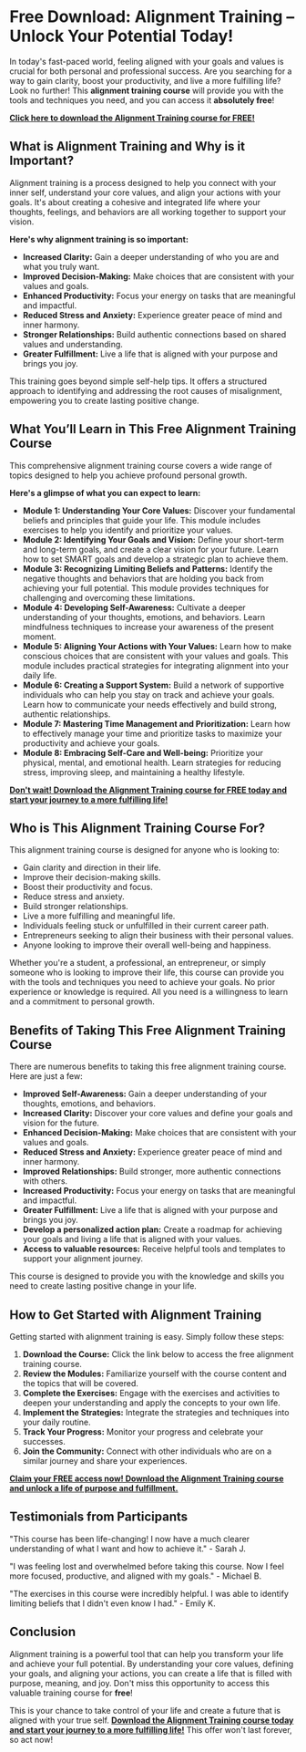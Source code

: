 # Free Download: Alignment Training – Unlock Your Potential Today!

In today's fast-paced world, feeling aligned with your goals and values is crucial for both personal and professional success. Are you searching for a way to gain clarity, boost your productivity, and live a more fulfilling life? Look no further! This **alignment training course** will provide you with the tools and techniques you need, and you can access it **absolutely free**!

[**Click here to download the Alignment Training course for FREE!**](https://udemywork.com/alignment-training)

## What is Alignment Training and Why is it Important?

Alignment training is a process designed to help you connect with your inner self, understand your core values, and align your actions with your goals. It's about creating a cohesive and integrated life where your thoughts, feelings, and behaviors are all working together to support your vision.

**Here's why alignment training is so important:**

*   **Increased Clarity:** Gain a deeper understanding of who you are and what you truly want.
*   **Improved Decision-Making:** Make choices that are consistent with your values and goals.
*   **Enhanced Productivity:** Focus your energy on tasks that are meaningful and impactful.
*   **Reduced Stress and Anxiety:** Experience greater peace of mind and inner harmony.
*   **Stronger Relationships:** Build authentic connections based on shared values and understanding.
*   **Greater Fulfillment:** Live a life that is aligned with your purpose and brings you joy.

This training goes beyond simple self-help tips. It offers a structured approach to identifying and addressing the root causes of misalignment, empowering you to create lasting positive change.

## What You’ll Learn in This Free Alignment Training Course

This comprehensive alignment training course covers a wide range of topics designed to help you achieve profound personal growth.

**Here's a glimpse of what you can expect to learn:**

*   **Module 1: Understanding Your Core Values:** Discover your fundamental beliefs and principles that guide your life. This module includes exercises to help you identify and prioritize your values.
*   **Module 2: Identifying Your Goals and Vision:** Define your short-term and long-term goals, and create a clear vision for your future. Learn how to set SMART goals and develop a strategic plan to achieve them.
*   **Module 3: Recognizing Limiting Beliefs and Patterns:** Identify the negative thoughts and behaviors that are holding you back from achieving your full potential. This module provides techniques for challenging and overcoming these limitations.
*   **Module 4: Developing Self-Awareness:** Cultivate a deeper understanding of your thoughts, emotions, and behaviors. Learn mindfulness techniques to increase your awareness of the present moment.
*   **Module 5: Aligning Your Actions with Your Values:** Learn how to make conscious choices that are consistent with your values and goals. This module includes practical strategies for integrating alignment into your daily life.
*   **Module 6: Creating a Support System:** Build a network of supportive individuals who can help you stay on track and achieve your goals. Learn how to communicate your needs effectively and build strong, authentic relationships.
*   **Module 7: Mastering Time Management and Prioritization:** Learn how to effectively manage your time and prioritize tasks to maximize your productivity and achieve your goals.
*   **Module 8: Embracing Self-Care and Well-being:** Prioritize your physical, mental, and emotional health. Learn strategies for reducing stress, improving sleep, and maintaining a healthy lifestyle.

[**Don't wait! Download the Alignment Training course for FREE today and start your journey to a more fulfilling life!**](https://udemywork.com/alignment-training)

## Who is This Alignment Training Course For?

This alignment training course is designed for anyone who is looking to:

*   Gain clarity and direction in their life.
*   Improve their decision-making skills.
*   Boost their productivity and focus.
*   Reduce stress and anxiety.
*   Build stronger relationships.
*   Live a more fulfilling and meaningful life.
*   Individuals feeling stuck or unfulfilled in their current career path.
*   Entrepreneurs seeking to align their business with their personal values.
*   Anyone looking to improve their overall well-being and happiness.

Whether you're a student, a professional, an entrepreneur, or simply someone who is looking to improve their life, this course can provide you with the tools and techniques you need to achieve your goals. No prior experience or knowledge is required. All you need is a willingness to learn and a commitment to personal growth.

## Benefits of Taking This Free Alignment Training Course

There are numerous benefits to taking this free alignment training course. Here are just a few:

*   **Improved Self-Awareness:** Gain a deeper understanding of your thoughts, emotions, and behaviors.
*   **Increased Clarity:** Discover your core values and define your goals and vision for the future.
*   **Enhanced Decision-Making:** Make choices that are consistent with your values and goals.
*   **Reduced Stress and Anxiety:** Experience greater peace of mind and inner harmony.
*   **Improved Relationships:** Build stronger, more authentic connections with others.
*   **Increased Productivity:** Focus your energy on tasks that are meaningful and impactful.
*   **Greater Fulfillment:** Live a life that is aligned with your purpose and brings you joy.
*   **Develop a personalized action plan:** Create a roadmap for achieving your goals and living a life that is aligned with your values.
*   **Access to valuable resources:** Receive helpful tools and templates to support your alignment journey.

This course is designed to provide you with the knowledge and skills you need to create lasting positive change in your life.

## How to Get Started with Alignment Training

Getting started with alignment training is easy. Simply follow these steps:

1.  **Download the Course:** Click the link below to access the free alignment training course.
2.  **Review the Modules:** Familiarize yourself with the course content and the topics that will be covered.
3.  **Complete the Exercises:** Engage with the exercises and activities to deepen your understanding and apply the concepts to your own life.
4.  **Implement the Strategies:** Integrate the strategies and techniques into your daily routine.
5.  **Track Your Progress:** Monitor your progress and celebrate your successes.
6.  **Join the Community:** Connect with other individuals who are on a similar journey and share your experiences.

[**Claim your FREE access now! Download the Alignment Training course and unlock a life of purpose and fulfillment.**](https://udemywork.com/alignment-training)

## Testimonials from Participants

"This course has been life-changing! I now have a much clearer understanding of what I want and how to achieve it." - Sarah J.

"I was feeling lost and overwhelmed before taking this course. Now I feel more focused, productive, and aligned with my goals." - Michael B.

"The exercises in this course were incredibly helpful. I was able to identify limiting beliefs that I didn't even know I had." - Emily K.

## Conclusion

Alignment training is a powerful tool that can help you transform your life and achieve your full potential. By understanding your core values, defining your goals, and aligning your actions, you can create a life that is filled with purpose, meaning, and joy. Don't miss this opportunity to access this valuable training course for **free**!

This is your chance to take control of your life and create a future that is aligned with your true self. **[Download the Alignment Training course today and start your journey to a more fulfilling life!](https://udemywork.com/alignment-training)** This offer won't last forever, so act now!
